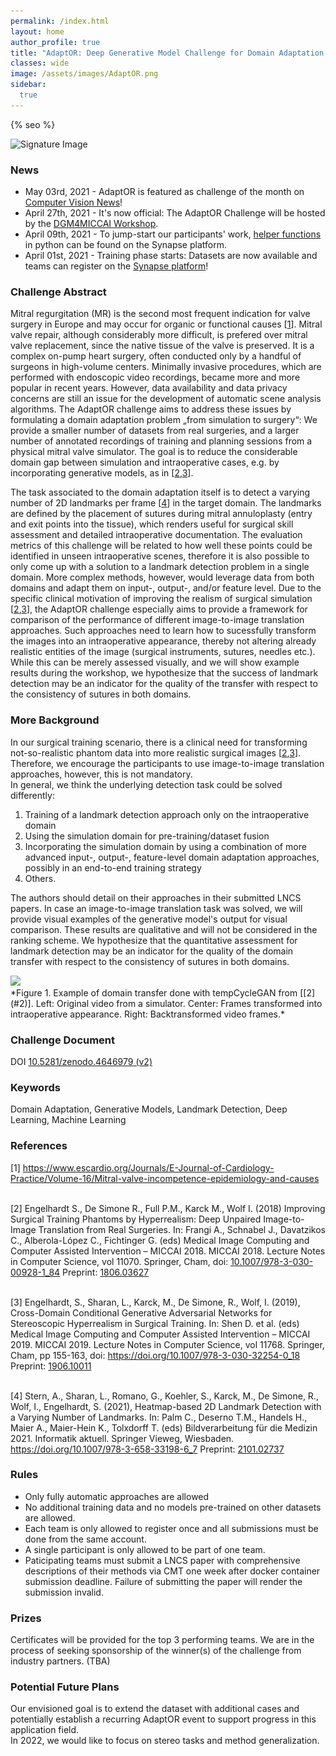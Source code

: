 ```yaml
---
permalink: /index.html
layout: home
author_profile: true
title: "AdaptOR: Deep Generative Model Challenge for Domain Adaptation in Surgery"
classes: wide
image: /assets/images/AdaptOR.png
sidebar:
  true
---
```

{% seo %}

<div class="centered">
  <img class="centered-image" src="/assets/images/SignatureImage.jpg" alt="Signature Image" srcset="/assets/images/SignatureImage.jpg 1541w, /assets/images/SignatureImage-medium.jpg 1017w, /assets/images/SignatureImage-small.jpg 509w, /assets/images/SignatureImage-mini.jpg 154w" sizes="50vw">
</div>

### <a id="News" class="uncolored_link">News </a>
* May 03rd, 2021 - AdaptOR is featured as challenge of the month on <a href="https://www.rsipvision.com/ComputerVisionNews-2021May/20/">Computer Vision News</a>!  
* April 27th, 2021 - It's now official: The AdaptOR Challenge will be hosted by the <a href="https://dgm4miccai.github.io/">DGM4MICCAI Workshop</a>.  
* April 09th, 2021 - To jump-start our participants' work, <a href="https://www.synapse.org/#!Synapse:syn25470804"> helper functions </a> in python can be found on the Synapse platform.  
* April 01st, 2021 - Training phase starts: Datasets are now available and teams can register on the <a href="https://www.synapse.org/#!Synapse:syn25314439">Synapse platform</a>!

### <a id="Challenge_Abstract" class="uncolored_link">Challenge Abstract </a>
Mitral regurgitation (MR) is the second most frequent indication for valve surgery in Europe and may occur for organic or functional causes [[1](#1)]. Mitral valve repair, although considerably more difficult, is prefered over mitral valve replacement, since the native tissue of the valve is preserved. It is a complex on-pump heart surgery, often conducted only by a handful of surgeons in high-volume centers. Minimally invasive procedures, which are performed with endoscopic video recordings, became more and more popular in recent years. However, data availability and data privacy concerns are still an issue for the development of automatic scene analysis algorithms. The AdaptOR challenge aims to address these issues by formulating a domain adaptation problem „from simulation to surgery“: We provide a smaller number of datasets from real surgeries, and a larger number of annotated recordings of training and planning sessions from a physical mitral valve simulator. The goal is to reduce the considerable domain gap between simulation and intraoperative cases, e.g. by incorporating generative models, as in [[2](#2),[3](#3)].

The task associated to the domain adaptation itself is to detect a varying number of 2D landmarks per frame [[4](#4)] in the target domain. The landmarks are defined by the placement of sutures during mitral annuloplasty (entry and exit points into the tissue), which renders useful for surgical skill assessment and detailed intraoperative documentation. The evaluation metrics of this challenge will be related to how well these points could be identified in unseen intraoperative scenes, therefore it is also possible to only come up with a solution to a landmark detection problem in a single domain. More complex methods, however, would leverage data from both domains and adapt them on input-, output-, and/or feature level. Due to the specific clinical motivation of improving the realism of surgical simulation [[2](#2),[3](#3)], the AdaptOR challenge especially aims to provide a framework for comparison of the performance of different image-to-image translation approaches. Such approaches need to learn how to sucessfully transform the images into an intraoperative appearance, thereby not altering already realistic entities of the image (surgical instruments, sutures, needles etc.). While this can be merely assessed visually, and we will show example results during the workshop, we hypothesize that the success of landmark detection may be an indicator for the quality of the transfer with respect to the consistency of sutures in both domains.


### <a id="More_Background" class="uncolored_link">More Background </a>
In our surgical training scenario, there is a clinical need for transforming not-so-realistic phantom data into more realistic surgical images [[2](#2),[3](#3)]. Therefore, we encourage the participants to use image-to-image translation approaches, however, this is not mandatory.  
In general, we think the underlying detection task could be solved differently:

1. Training of a landmark detection approach only on the intraoperative domain
2. Using the simulation domain for pre-training/dataset fusion
3. Incorporating the simulation domain by using a combination of more advanced input-, output-, feature-level domain adaptation approaches, possibly in an end-to-end training strategy
4. Others.

The authors should detail on their approaches in their submitted LNCS papers.
In case an image-to-image translation task was solved, we will provide visual examples of the generative model's output for visual comparison. These results are qualitative and will not be considered in the ranking scheme. We hypothesize that the quantitative assessment for landmark detection may be an indicator for the quality of the domain transfer with respect to the consistency of sutures in both domains.

<div class="centered"><img src="/assets/images/example-medium.gif" srcset="/assets/images/example-medium.gif 1014w, /assets/images/example-small.gif 507w, /assets/images/example-mini.gif 154w" sizes="50vw"></div>
*Figure 1. Example of domain transfer done with tempCycleGAN from [[2](#2)]. Left: Original video from a simulator. Center: Frames transformed into intraoperative appearance. Right: Backtransformed video frames.*

### <a id="Challenge_Document" class="uncolored_link">Challenge Document</a>

DOI <a href="https://zenodo.org/record/4646979#.YGMXXD9CQ2w">10.5281/zenodo.4646979 (v2)</a>

### <a id="Keywords" class="uncolored_link">Keywords</a>
<div class="smaller-text">
Domain Adaptation, Generative Models, Landmark Detection, Deep Learning, Machine Learning
</div>

### <a id="References" class="uncolored_link">References</a>
<div class="smaller-text">
[<a id="1">1</a>] <a href="https://www.escardio.org/Journals/E-Journal-of-Cardiology-Practice/Volume-16/Mitral-valve-incompetence-epidemiology-and-causes">https://www.escardio.org/Journals/E-Journal-of-Cardiology-Practice/Volume-16/Mitral-valve-incompetence-epidemiology-and-causes</a><br><br>

[<a id="2">2</a>] Engelhardt S., De Simone R., Full P.M., Karck M., Wolf I. (2018) Improving Surgical Training Phantoms by Hyperrealism: Deep Unpaired Image-to-Image Translation from Real Surgeries. In: Frangi A., Schnabel J., Davatzikos C., Alberola-López C., Fichtinger G. (eds) Medical Image Computing and Computer Assisted Intervention – MICCAI 2018. MICCAI 2018. Lecture Notes in Computer Science, vol 11070. Springer, Cham, doi: <a href="https://doi.org/10.1007/978-3-030-00928-1_84">10.1007/978-3-030-00928-1_84</a> Preprint: <a href="https://arxiv.org/abs/1806.03627">1806.03627</a><br><br>

[<a id="3">3</a>] Engelhardt, S., Sharan, L., Karck, M., De Simone, R., Wolf, I. (2019), Cross-Domain Conditional Generative Adversarial Networks for Stereoscopic Hyperrealism in Surgical Training. In: Shen D. et al. (eds) Medical Image Computing and Computer Assisted Intervention – MICCAI 2019. MICCAI 2019. Lecture Notes in Computer Science, vol 11768. Springer, Cham, pp 155-163, doi: <a href="https://doi.org/10.1007/978-3-030-32254-0_18">https://doi.org/10.1007/978-3-030-32254-0_18</a> Preprint: <a href="https://arxiv.org/abs/1906.10011">1906.10011</a> <br><br>

[<a id="4">4</a>] Stern, A., Sharan, L., Romano, G.,  Koehler, S., Karck, M.,  De Simone, R.,  Wolf, I., Engelhardt, S. (2021), Heatmap-based 2D Landmark Detection with a Varying Number of Landmarks. In: Palm C., Deserno T.M., Handels H., Maier A., Maier-Hein K., Tolxdorff T. (eds) Bildverarbeitung für die Medizin 2021. Informatik aktuell. Springer Vieweg, Wiesbaden. <a href="https://doi.org/10.1007/978-3-658-33198-6_7">https://doi.org/10.1007/978-3-658-33198-6_7</a>
Preprint: <a href="https://arxiv.org/abs/2101.02737">2101.02737</a>
</div>

### <a id="Rules" class="uncolored_link">Rules</a>
- Only fully automatic approaches are allowed
- No additional training data and no models pre-trained on other datasets are allowed.
- Each team is only allowed to register once and all submissions must be done from the same account.
- A single participant is only allowed to be part of one team.
- Paticipating teams must submit a LNCS paper with comprehensive descriptions of their methods via CMT one week after docker container submission deadline. Failure of submitting the paper will render the submission invalid.

### <a id="Prizes" class="uncolored_link">Prizes</a>
Certificates will be provided for the top 3 performing teams. We are in the process of seeking sponsorship of the winner(s) of the challenge from industry partners. (TBA)

### <a id="Potential_Future_Plans" class="uncolored_link">Potential Future Plans</a>
Our envisioned goal is to extend the dataset with additional cases and potentially establish a recurring AdaptOR event to support progress in this application field.  
In 2022, we would like to focus on stereo tasks and method generalization.
